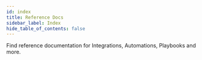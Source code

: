 ```yaml
---
id: index
title: Reference Docs
sidebar_label: Index
hide_table_of_contents: false
---
```


Find reference documentation for Integrations, Automations, Playbooks and more.

